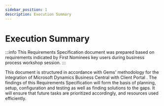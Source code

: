 ```yaml
---
sidebar_position: 1
description: Execution Summary
---
```


# Execution Summary

:::info
This Requirements Specification document was prepared based on requirements indicated by First Nominees key users during business process workshop session.
:::

This document is structured in accordance with Gems' methodology for the integration of Microsoft Dynamics Business Central with Client Portal . The findings of this Requirements Specification will form the basis of planning, setup, configuration and testing as well as finding solutions to the gaps. It will ensure that future tasks are prioritized accordingly, and resources used efficiently.  
